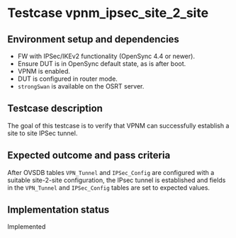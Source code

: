 # Testcase vpnm_ipsec_site_2_site

## Environment setup and dependencies

- FW with IPSec/IKEv2 functionality (OpenSync 4.4 or newer).
- Ensure DUT is in OpenSync default state, as is after boot.
- VPNM is enabled.
- DUT is configured in router mode.
- `strongSwan` is available on the OSRT server.

## Testcase description

The goal of this testcase is to verify that VPNM can successfully establish a site to site IPSec tunnel.

## Expected outcome and pass criteria

After OVSDB tables `VPN_Tunnel` and `IPSec_Config` are configured with a suitable site-2-site configuration, the IPsec
tunnel is established and fields in the `VPN_Tunnel` and `IPSec_Config` tables are set to expected values.

## Implementation status

Implemented
